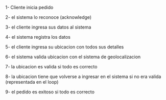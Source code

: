 1- Cliente inicia pedido

2- el sistema lo reconoce (acknowledge)

3- el cliente ingresa sus datos al sistema

4- el sistema registra los datos

5- el cliente ingresa su ubicacion con todos sus detalles

6- el sistema valida ubicacion con el sistema de geolocalizacion

7- la ubicacion es valida si todo es correcto

8- la ubicacion tiene que volverse a ingresar en el sistema si no era valida (representada en el loop)

9- el pedido es exitoso si todo es correcto
